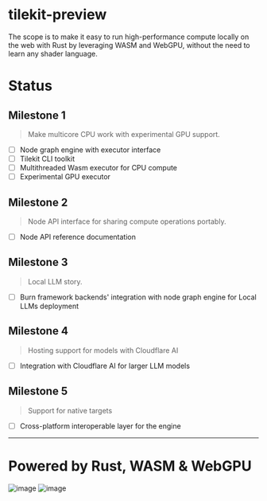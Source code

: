 # tilekit-preview

The scope is to make it easy to run high-performance compute locally on the web with Rust by leveraging WASM and WebGPU, without the need to learn any shader language.

# Status

## Milestone 1
> Make multicore CPU work with experimental GPU support.

- [ ]  Node graph engine with executor interface
- [ ]  Tilekit CLI toolkit
- [ ]  Multithreaded Wasm executor for CPU compute
- [ ]  Experimental GPU executor

## Milestone 2
> Node API interface for sharing compute operations portably.
- [ ]  Node API reference documentation

## Milestone 3
> Local LLM story.
- [ ]  Burn framework backends' integration with node graph engine for Local LLMs deployment


## Milestone 4
> Hosting support for models with Cloudflare AI
- [ ]  Integration with Cloudflare AI for larger LLM models

## Milestone 5
> Support for native targets
- [ ] Cross-platform interoperable layer for the engine


---

# **Powered by Rust, WASM & WebGPU**

![image](https://github.com/feynon/tilekit-preview/assets/41825871/89648d1d-9652-4694-9307-0a7d87e8e274)
![image](https://github.com/feynon/tilekit-preview/assets/41825871/6af9d073-ffb0-4f46-8b12-43488c2d0263)
